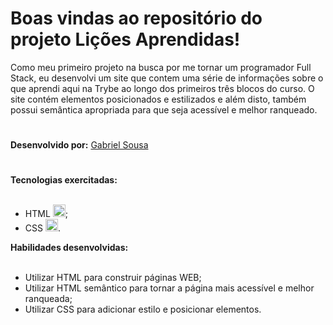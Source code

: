 # Boas vindas ao repositório do projeto Lições Aprendidas!
  
Como meu primeiro projeto na busca por me tornar um programador Full Stack, eu desenvolvi um site que contem uma série de informações sobre o que aprendi aqui na Trybe ao longo dos primeiros três blocos do curso. O site contém elementos posicionados e estilizados e além disto, também possui semântica apropriada para que seja acessível e melhor ranqueado.
 #

<strong>Desenvolvido por:</strong> [Gabriel Sousa](https://www.linkedin.com/in/gabriel-dev-biotec/)</br>
#

<summary><strong>Tecnologias exercitadas:</strong></summary><br />
  
 * HTML <img src="https://cdn.jsdelivr.net/gh/devicons/devicon/icons/html5/html5-original.svg" width="20" height="20"/>;
 * CSS <img src="https://cdn.jsdelivr.net/gh/devicons/devicon/icons/css3/css3-original.svg" width="20" height="20"/>.
 
 <summary><strong>Habilidades desenvolvidas:</strong></summary><br />

 * Utilizar HTML para construir páginas WEB;
 * Utilizar HTML semântico para tornar a página mais acessível e melhor ranqueada;
 * Utilizar CSS para adicionar estilo e posicionar elementos.
